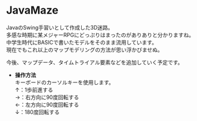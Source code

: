 JavaMaze
==================

JavaのSwing手習いとして作成した3D迷路。  
多感な時期に某メジャーRPGにどっぷりはまったのがありありと分かりますね。  
中学生時代にBASICで書いたモデルをそのまま流用しています。  
現在でもこれ以上のマップモデリングの方法が思い浮かびませぬ。  

今後、マップデータ、タイムトライアル要素などを追加していく予定です。  

* **操作方法**  
  キーボードのカーソルキーを使用します。  
  ↑：1歩前進する  
  →：右方向に90度回転する  
  ←：左方向に90度回転する  
  ↓：180度回転する  
  
